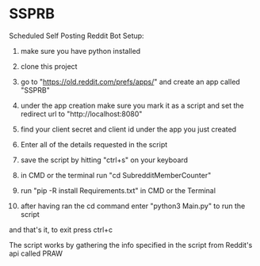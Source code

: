 # SSPRB
Scheduled Self Posting Reddit Bot
Setup:

1. make sure you have python installed

2. clone this project

3. go to "https://old.reddit.com/prefs/apps/" and create an app called "SSPRB"

4. under the app creation make sure you mark it as a script and set the redirect url to "http://localhost:8080"

5. find your client secret and client id under the app you just created 

6. Enter all of the details requested in the script

7. save the script by hitting "ctrl+s" on your keyboard

8. in CMD or the terminal run "cd SubredditMemberCounter"

9. run "pip -R install Requirements.txt" in CMD or the Terminal

10. after having ran the cd command enter "python3 Main.py" to run the script


 and that's it, to exit press ctrl+c

 The script works by gathering the info specified in the script from Reddit's api called PRAW
